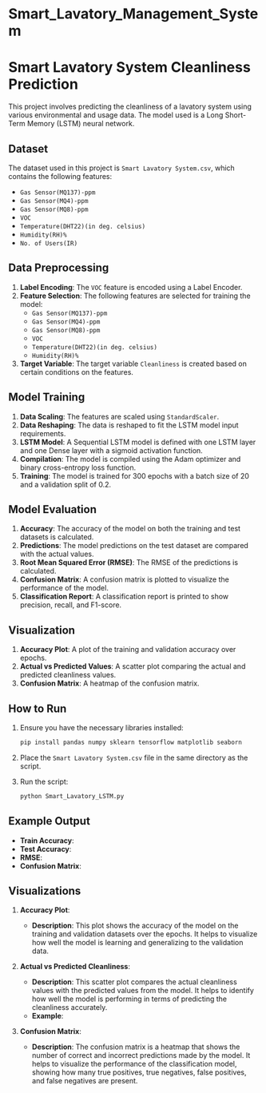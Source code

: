 # Smart_Lavatory_Management_System
# Smart Lavatory System Cleanliness Prediction

This project involves predicting the cleanliness of a lavatory system using various environmental and usage data. The model used is a Long Short-Term Memory (LSTM) neural network.

## Dataset

The dataset used in this project is `Smart Lavatory System.csv`, which contains the following features:

- `Gas Sensor(MQ137)-ppm`
- `Gas Sensor(MQ4)-ppm`
- `Gas Sensor(MQ8)-ppm`
- `VOC`
- `Temperature(DHT22)(in deg. celsius)`
- `Humidity(RH)%`
- `No. of Users(IR)`

## Data Preprocessing

1. **Label Encoding**: The `VOC` feature is encoded using a Label Encoder.
2. **Feature Selection**: The following features are selected for training the model:
   - `Gas Sensor(MQ137)-ppm`
   - `Gas Sensor(MQ4)-ppm`
   - `Gas Sensor(MQ8)-ppm`
   - `VOC`
   - `Temperature(DHT22)(in deg. celsius)`
   - `Humidity(RH)%`
3. **Target Variable**: The target variable `Cleanliness` is created based on certain conditions on the features.

## Model Training

1. **Data Scaling**: The features are scaled using `StandardScaler`.
2. **Data Reshaping**: The data is reshaped to fit the LSTM model input requirements.
3. **LSTM Model**: A Sequential LSTM model is defined with one LSTM layer and one Dense layer with a sigmoid activation function.
4. **Compilation**: The model is compiled using the Adam optimizer and binary cross-entropy loss function.
5. **Training**: The model is trained for 300 epochs with a batch size of 20 and a validation split of 0.2.

## Model Evaluation

1. **Accuracy**: The accuracy of the model on both the training and test datasets is calculated.
2. **Predictions**: The model predictions on the test dataset are compared with the actual values.
3. **Root Mean Squared Error (RMSE)**: The RMSE of the predictions is calculated.
4. **Confusion Matrix**: A confusion matrix is plotted to visualize the performance of the model.
5. **Classification Report**: A classification report is printed to show precision, recall, and F1-score.

## Visualization

1. **Accuracy Plot**: A plot of the training and validation accuracy over epochs.
2. **Actual vs Predicted Values**: A scatter plot comparing the actual and predicted cleanliness values.
3. **Confusion Matrix**: A heatmap of the confusion matrix.

## How to Run

1. Ensure you have the necessary libraries installed:
    ```bash
    pip install pandas numpy sklearn tensorflow matplotlib seaborn
    ```

2. Place the `Smart Lavatory System.csv` file in the same directory as the script.

3. Run the script:
    ```bash
    python Smart_Lavatory_LSTM.py
    ```

## Example Output

- **Train Accuracy**: 
- **Test Accuracy**: 
- **RMSE**: 
- **Confusion Matrix**: 

## Visualizations

1. **Accuracy Plot**:
   - **Description**: This plot shows the accuracy of the model on the training and validation datasets over the epochs. It helps to visualize how well the model is learning and generalizing to the validation data.

2. **Actual vs Predicted Cleanliness**:
   - **Description**: This scatter plot compares the actual cleanliness values with the predicted values from the model. It helps to identify how well the model is performing in terms of predicting the cleanliness accurately.
    - **Example**:

3. **Confusion Matrix**:
   - **Description**: The confusion matrix is a heatmap that shows the number of correct and incorrect predictions made by the model. It helps to visualize the performance of the classification model, showing how many true positives, true negatives, false positives, and false negatives are present.


